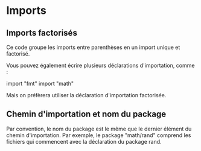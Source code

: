 # Imports

## Imports factorisés

Ce code groupe les imports entre parenthèses en un import unique et factorisé.

Vous pouvez également écrire plusieurs déclarations d'importation, comme :

import "fmt"
import "math"

Mais on préfèrera utiliser la déclaration d'importation factorisée.

## Chemin d'importation et nom du package 

Par convention, le nom du package est le même que le dernier élément du chemin d'importation. Par exemple, le package "math/rand" comprend les fichiers qui commencent avec la déclaration du package rand.
